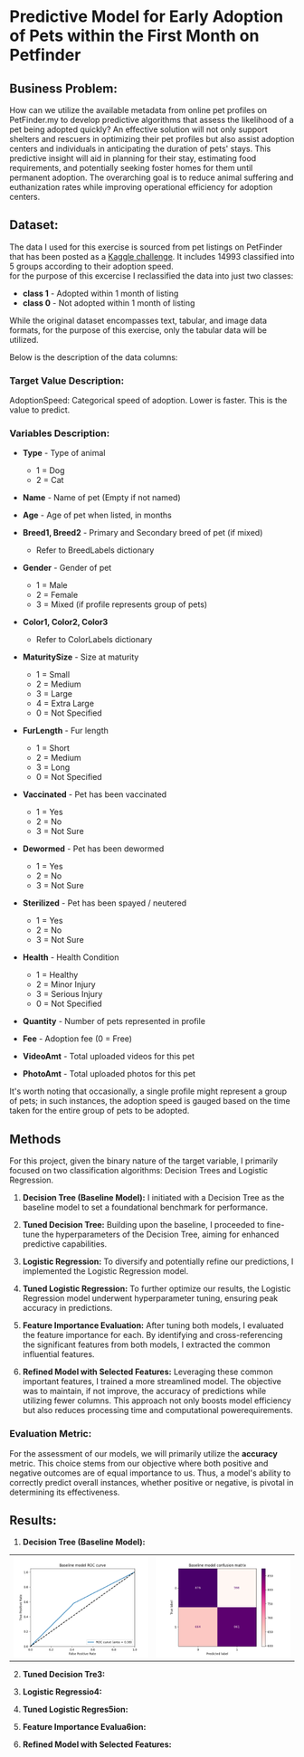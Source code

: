 # Predictive Model for Early Adoption of Pets within the First Month on Petfinder

## Business Problem:  
How can we utilize the available metadata from online pet profiles on PetFinder.my to develop predictive algorithms that assess the likelihood of a pet being adopted quickly? An effective solution will not only support shelters and rescuers in optimizing their pet profiles but also assist adoption centers and individuals in anticipating the duration of pets' stays. This predictive insight will aid in planning for their stay, estimating food requirements, and potentially seeking foster homes for them until permanent adoption. The overarching goal is to reduce animal suffering and euthanization rates while improving operational efficiency for adoption centers.

## Dataset:  
The data I used for this exercise is sourced from pet listings on PetFinder that has been posted as a [Kaggle challenge](https://www.kaggle.com/competitions/petfinder-adoption-prediction/data). It includes 14993 classified into 5 groups according to their adoption speed.  
for the purpose of this excercise I reclassified the data into just two classes:  
- **class 1** - Adopted within 1 month of listing
- **class 0** - Not adopted within 1 month of listing

While the original dataset encompasses text, tabular, and image data formats, for the purpose of this exercise, only the tabular data will be utilized.  

Below is the description of the data columns:  
### Target Value Description:
AdoptionSpeed: Categorical speed of adoption. Lower is faster. This is the value to predict.

### Variables Description:

- **Type** - Type of animal 
  - 1 = Dog
  - 2 = Cat
  
- **Name** - Name of pet (Empty if not named)

- **Age** - Age of pet when listed, in months

- **Breed1, Breed2** - Primary and Secondary breed of pet (if mixed)
  * Refer to BreedLabels dictionary

- **Gender** - Gender of pet
  - 1 = Male
  - 2 = Female
  - 3 = Mixed (if profile represents group of pets)

- **Color1, Color2, Color3** 
  * Refer to ColorLabels dictionary

- **MaturitySize** - Size at maturity
  - 1 = Small
  - 2 = Medium
  - 3 = Large
  - 4 = Extra Large
  - 0 = Not Specified

- **FurLength** - Fur length
  - 1 = Short
  - 2 = Medium
  - 3 = Long
  - 0 = Not Specified

- **Vaccinated** - Pet has been vaccinated 
  - 1 = Yes
  - 2 = No
  - 3 = Not Sure

- **Dewormed** - Pet has been dewormed
  - 1 = Yes
  - 2 = No
  - 3 = Not Sure

- **Sterilized** - Pet has been spayed / neutered
  - 1 = Yes
  - 2 = No
  - 3 = Not Sure

- **Health** - Health Condition 
  - 1 = Healthy
  - 2 = Minor Injury
  - 3 = Serious Injury
  - 0 = Not Specified

- **Quantity** - Number of pets represented in profile

- **Fee** - Adoption fee (0 = Free)

- **VideoAmt** - Total uploaded videos for this pet

- **PhotoAmt** - Total uploaded photos for this pet

It's worth noting that occasionally, a single profile might represent a group of pets; in such instances, the adoption speed is gauged based on the time taken for the entire group of pets to be adopted.


## Methods

For this project, given the binary nature of the target variable, I primarily focused on two classification algorithms: Decision Trees and Logistic Regression.

1. **Decision Tree (Baseline Model):** I initiated with a Decision Tree as the baseline model to set a foundational benchmark for performance.
   
2. **Tuned Decision Tree:** Building upon the baseline, I proceeded to fine-tune the hyperparameters of the Decision Tree, aiming for enhanced predictive capabilities.
   
3. **Logistic Regression:** To diversify and potentially refine our predictions, I implemented the Logistic Regression model.
   
4. **Tuned Logistic Regression:** To further optimize our results, the Logistic Regression model underwent hyperparameter tuning, ensuring peak accuracy in predictions.

5. **Feature Importance Evaluation:** After tuning both models, I evaluated the feature importance for each. By identifying and cross-referencing the significant features from both models, I extracted the common influential features.

6. **Refined Model with Selected Features:** Leveraging these common important features, I trained a more streamlined model. The objective was to maintain, if not improve, the accuracy of predictions while utilizing fewer columns. This approach not only boosts model efficiency but also reduces processing time and computational powerequirements.


### Evaluation Metric:

For the assessment of our models, we will primarily utilize the **accuracy** metric. This choice stems from our objective where both positive and negative outcomes are of equal importance to us. Thus, a model's ability to correctly predict overall instances, whether positive or negative, is pivotal in determining its effectiveness.


## Results:  
1. **Decision Tree (Baseline Model):**

<table>
<tr>
<td>
<img src="https://github.com/alihijazy/Predictive-Model-for-Early-Adoption-of-Pets-within-the-First-Month-on-Petfinder/blob/master/Pictures/Baseline%20model.png" alt="Alt Text 1" width="100%"/>
</td>
<td>
<img src="https://github.com/alihijazy/Predictive-Model-for-Early-Adoption-of-Pets-within-the-First-Month-on-Petfinder/blob/master/Pictures/Baseline%20model%20confusion%20matrix.png" alt="Alt Text 2" width="100%"/>
</td>
</tr>
</table>
   
2. **Tuned Decision Tre3:** 
   
4. **Logistic Regressio4:** 
   
5. **Tuned Logistic Regres5ion:** 

6. **Feature Importance Evalua6ion:** 

7. **Refined Model with Selected Features:** 
